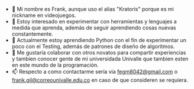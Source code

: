 - 👋 Mi nombre es Frank, aunque uso el alias "Kratoris" porque es mi nickname en videojuegos.
- 👀 Estoy interesado en experimentar con herramientas y lenguajes a medida que aprenda, además de seguir aprendiendo cosas nuevas constantemente.
- 🌱 Actualmente estoy aprendiendo Python con el fin de experimentar un poco con el Testing, además de patrones de diseño de algoritmos.
- 💞️ Me gustaría colaborar con otros novatos para compartir experiencias y tambien conocer gente de mi universidada Univalle que tambien esten en este mundo de la programación.
- 📫 Respecto a como contactarme sería via fegm8042@gmail.com o frank.gil@correounivalle.edu.co en caso de que consideren se requiera.

<!---
Kratoris/Kratoris is a ✨ special ✨ repository because its `README.md` (this file) appears on your GitHub profile.
You can click the Preview link to take a look at your changes.
--->
